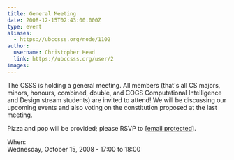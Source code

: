 ```yaml
---
title: General Meeting 
date: 2008-12-15T02:43:00.000Z
type: event
aliases:
  - https://ubccsss.org/node/1102
author:
  username: Christopher Head
  link: https://ubccsss.org/user/2
images:
---
```


<div class="field field-name-body field-type-text-with-summary field-label-hidden"><div class="field-items"><div class="field-item even"><p>The CSSS is holding a general meeting. All members (that&apos;s all CS majors, minors, honours, combined, double, and COGS Computational Intelligence and Design stream students) are invited to attend! We will be discussing our upcoming events and also voting on the constitution proposed at the last meeting.</p>
<p>Pizza and pop will be provided; please RSVP to <a href="/cdn-cgi/l/email-protection#2f424a4a5b4641486f5b474a4c5a4d4a014c4e"><span class="__cf_email__" data-cfemail="ddb0b8b8a9b4b3ba9da9b5b8bea8bfb8f3bebc">[email&#xA0;protected]</span></a>.</p>
</div></div></div><div class="field field-name-field-dates field-type-datetime field-label-above"><div class="field-label">When:&#xA0;</div><div class="field-items"><div class="field-item even"><span class="date-display-single">Wednesday, October 15, 2008 - <span class="date-display-range"><span class="date-display-start">17:00</span> to <span class="date-display-end">18:00</span></span></span></div></div></div>    <footer>
          </footer>